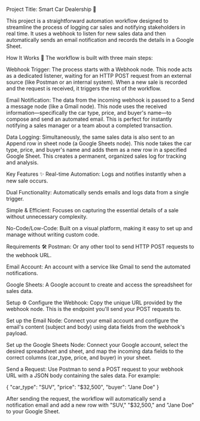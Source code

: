 Project Title: Smart Car Dealership 🚗

This project is a straightforward automation workflow designed to streamline the process of logging car sales and notifying stakeholders in real time. It uses a webhook to listen for new sales data and then automatically sends an email notification and records the details in a Google Sheet.

How It Works 🤖
The workflow is built with three main steps:

Webhook Trigger: The process starts with a Webhook node. This node acts as a dedicated listener, waiting for an HTTP POST request from an external source (like Postman or an internal system). When a new sale is recorded and the request is received, it triggers the rest of the workflow.

Email Notification: The data from the incoming webhook is passed to a Send a message node (like a Gmail node). This node uses the received information—specifically the car type, price, and buyer's name—to compose and send an automated email. This is perfect for instantly notifying a sales manager or a team about a completed transaction.

Data Logging: Simultaneously, the same sales data is also sent to an Append row in sheet node (a Google Sheets node). This node takes the car type, price, and buyer's name and adds them as a new row in a specified Google Sheet. This creates a permanent, organized sales log for tracking and analysis.

Key Features ✨
Real-time Automation: Logs and notifies instantly when a new sale occurs.

Dual Functionality: Automatically sends emails and logs data from a single trigger.

Simple & Efficient: Focuses on capturing the essential details of a sale without unnecessary complexity.

No-Code/Low-Code: Built on a visual platform, making it easy to set up and manage without writing custom code.

Requirements 🛠️
Postman: Or any other tool to send HTTP POST requests to the webhook URL.

Email Account: An account with a service like Gmail to send the automated notifications.

Google Sheets: A Google account to create and access the spreadsheet for sales data.

Setup ⚙️
Configure the Webhook: Copy the unique URL provided by the webhook node. This is the endpoint you'll send your POST requests to.

Set up the Email Node: Connect your email account and configure the email's content (subject and body) using data fields from the webhook's payload.

Set up the Google Sheets Node: Connect your Google account, select the desired spreadsheet and sheet, and map the incoming data fields to the correct columns (car_type, price, and buyer) in your sheet.

Send a Request: Use Postman to send a POST request to your webhook URL with a JSON body containing the sales data. For example:



{
  "car_type": "SUV",
  "price": "$32,500",
  "buyer": "Jane Doe"
}


After sending the request, the workflow will automatically send a notification email and add a new row with "SUV," "$32,500," and "Jane Doe" to your Google Sheet.

